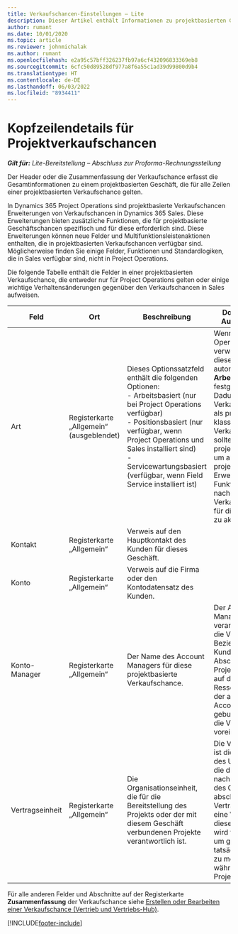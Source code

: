 ```yaml
---
title: Verkaufschancen-Einstellungen – Lite
description: Dieser Artikel enthält Informationen zu projektbasierten Geschäften und projektbasierten Verkaufschancen.
author: rumant
ms.date: 10/01/2020
ms.topic: article
ms.reviewer: johnmichalak
ms.author: rumant
ms.openlocfilehash: e2a95c57bff326237fb97a6cf432096833369eb8
ms.sourcegitcommit: 6cfc50d89528df977a8f6a55c1ad39d99800d9b4
ms.translationtype: HT
ms.contentlocale: de-DE
ms.lasthandoff: 06/03/2022
ms.locfileid: "8934411"
---
```

# <a name="header-details-for-project-opportunities"></a>Kopfzeilendetails für Projektverkaufschancen

_**Gilt für:** Lite-Bereitstellung – Abschluss zur Proforma-Rechnungsstellung_

Der Header oder die Zusammenfassung der Verkaufschance erfasst die Gesamtinformationen zu einem projektbasierten Geschäft, die für alle Zeilen einer projektbasierten Verkaufschance gelten.

In Dynamics 365 Project Operations sind projektbasierte Verkaufschancen Erweiterungen von Verkaufschancen in Dynamics 365 Sales. Diese Erweiterungen bieten zusätzliche Funktionen, die für projektbasierte Geschäftschancen spezifisch und für diese erforderlich sind. Diese Erweiterungen können neue Felder und Multifunktionsleistenaktionen enthalten, die in projektbasierten Verkaufschancen verfügbar sind. Möglicherweise finden Sie einige Felder, Funktionen und Standardlogiken, die in Sales verfügbar sind, nicht in Project Operations.

Die folgende Tabelle enthält die Felder in einer projektbasierten Verkaufschance, die entweder nur für Project Operations gelten oder einige wichtige Verhaltensänderungen gegenüber den Verkaufschancen in Sales aufweisen.

| **Feld** | **Ort** | **Beschreibung** | **Downstream-Auswirkungen** |
| --- | --- | --- | --- |
| Art | Registerkarte „Allgemein“ (ausgeblendet) | Dieses Optionssatzfeld enthält die folgenden Optionen:</br>- Arbeitsbasiert (nur bei Project Operations verfügbar)</br>- Positionsbasiert (nur verfügbar, wenn Project Operations und Sales installiert sind)</br>- Servicewartungsbasiert (verfügbar, wenn Field Service installiert ist) | Wenn Sie Project Operations verwenden, wird dieser Feldwert automatisch auf **Arbeitsbasiert** festgelegt. Dadurch wird die Verkaufschance als projektbasiert klassifiziert. Eine Verkaufschance sollte projektbasiert sein, um alle projektspezifischen Erweiterungen und Funktionen im nachgelagerten Verkaufsprozess für dieses Geschäft zu aktivieren. |
| Kontakt | Registerkarte „Allgemein“ | Verweis auf den Hauptkontakt des Kunden für dieses Geschäft. | |
| Konto | Registerkarte „Allgemein“ | Verweis auf die Firma oder den Kontodatensatz des Kunden. | |
| Konto-Manager | Registerkarte „Allgemein“ | Der Name des Account Managers für diese projektbasierte Verkaufschance. | Der Account Manager ist verantwortlich für die Verwaltung der Beziehung zum Kunden bis zum Abschluss dieses Projekts. Basierend auf dem buchbaren Ressourceneintrag, der an den Account Manager gebunden ist, ist die Vertragseinheit voreingestellt. |
| Vertragseinheit | Registerkarte „Allgemein“ | Die Organisationseinheit, die für die Bereitstellung des Projekts oder der mit diesem Geschäft verbundenen Projekte verantwortlich ist. | Die Vertragseinheit ist die Abteilung des Unternehmens, die die Projekte nach Abschluss des Geschäfts abschließt. Jede Vertragseinheit hat eine Währung, und diese Währung wird verwendet, um geschätzte und tatsächliche Kosten zu melden, die während des Projekts anfallen. |

Für alle anderen Felder und Abschnitte auf der Registerkarte **Zusammenfassung** der Verkaufschance siehe [Erstellen oder Bearbeiten einer Verkaufschance (Vertrieb und Vertriebs-Hub)](/dynamics365/sales-enterprise/create-edit-opportunity-sales).


[!INCLUDE[footer-include](../../includes/footer-banner.md)]
